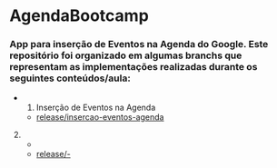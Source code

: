 # AgendaBootcamp

### App para inserção de Eventos na Agenda do Google. Este repositório foi organizado em algumas branchs que representam as implementações realizadas durante os seguintes conteúdos/aula:

- 1. Inserção de Eventos na Agenda
   - [release/insercao-eventos-agenda](https://github.com/ronanbss/AgendaBootcamp/tree/insercao-eventos-agenda)

2. -
   - [release/-](-)

